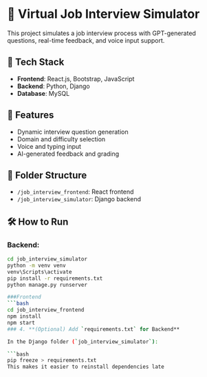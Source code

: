 # 🎤 Virtual Job Interview Simulator

This project simulates a job interview process with GPT-generated questions, real-time feedback, and voice input support.

## 🔧 Tech Stack

- **Frontend**: React.js, Bootstrap, JavaScript
- **Backend**: Python, Django
- **Database**: MySQL

## 🚀 Features

- Dynamic interview question generation
- Domain and difficulty selection
- Voice and typing input
- AI-generated feedback and grading

## 📁 Folder Structure

- `/job_interview_frontend`: React frontend
- `/job_interview_simulator`: Django backend

## 🛠️ How to Run

### Backend:
```bash
cd job_interview_simulator
python -m venv venv
venv\Scripts\activate
pip install -r requirements.txt
python manage.py runserver

###Frontend
```bash
cd job_interview_frontend
npm install
npm start
### 4. **(Optional) Add `requirements.txt` for Backend**

In the Django folder (`job_interview_simulator`):

```bash
pip freeze > requirements.txt
This makes it easier to reinstall dependencies late

